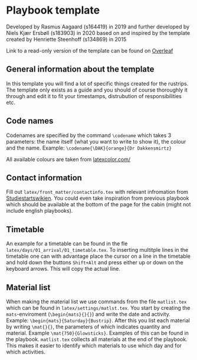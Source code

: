 # Playbook template

Developed by Rasmus Aagaard (s164419) in 2019 and further developed by Niels Kjær Ersbøll (s183903) in 2020 based on and inspired by the template created by Henriette Steenhoff (s134869) in 2015

Link to a read-only version of the template can be found on [Overleaf](https://www.overleaf.com/read/ykxbtwyfnyzv)

## General information about the template

In this template you will find a lot of specific things created for the rustrips. The template only exists as a guide and you should of course thoroughly it through and edit it to fit your timestamps, distrubution of responsibilities etc.

## Code names

Codenames are specified by the command `\codename` which takes 3 parameters: the name itself (what you want to write to show it), the colour and the name. Example: `\codename{\DAK}{orange}{Dr Dakkensmirtz}`

All available colours are taken from [latexcolor.com/](http://latexcolor.com/)

## Contact information

Fill out `latex/front_matter/contactinfo.tex` with relevant infromation from [Studiestartswikien](https://studiestartswiki.pf.dk/en:rusturshytter:start). You could even take inspiration from previous playbook which should be available at the bottom of the page for the cabin (might not include english playbooks).

## Timetable

An example for a timetable can be found in the fle `latex/days/01_arrival/01_timetable.tex`. To inserting multitple lines in the timetable one can with advantage place the cursor on a line in the timetable and hold down the buttons `Shift+Alt` and press either up or down on the keyboard arrows. This will copy the actual line.

## Material list

When making the material list we use commands from the file `matlist.tex` which can be found in `latex/settings/matlst.tex`. You start by creating the `mats`-enviroment (`\begin{mats}{}{}`) and write the date and activity. Example: `\begin{mats}{Saturday}{Bustrip}`. After this you list each material by writing `\mat{}{}`, the parameters of which indicates quantity and material. Example `\mat{750}{Glowsticks}`. Examples of this can be found in the playbook. `matlist.tex` collects all materials at the end of the playbook. This makes it easier to identify which materials to use which day and for which activities.
